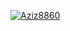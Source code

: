 [![Aziz8860](https://circleci.com/gh/Aziz8860/SubmisiMade.svg?style=shield)](https://circleci.com/gh/Aziz8860/SubmisiMade)
